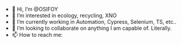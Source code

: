 - 👋 Hi, I’m @OSIFOY
- 👀 I’m interested in ecology, recycling, XNO
- 🌱 I’m currently working in Automation, Cypress, Selenium, TS, etc..
- 💞️ I’m looking to collaborate on anything I am capable of. Literally. 
- 📫 How to reach me: 

<!---
--->
